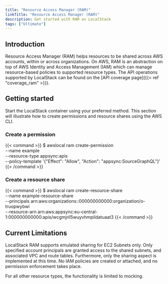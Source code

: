 ```yaml
---
title: "Resource Access Manager (RAM)"
linkTitle: "Resource Access Manager (RAM)"
description: Get started with RAM on LocalStack
tags: ["Ultimate"]
---
```


## Introduction

Resource Access Manager (RAM) helps resources to be shared across AWS accounts, within or across organizations.
On AWS, RAM is an abstraction on top of AWS Identity and Access Management (IAM) which can manage resource-based policies to supported resource types.
The API operations supported by LocalStack can be found on the [API coverage page]({{< ref "coverage_ram" >}}).

## Getting started

Start the LocalStack container using your preferred method.
This section will illustrate how to create permissions and resource shares using the AWS CLI.

### Create a permission

{{< command >}}
$ awslocal ram create-permission \
    --name example \
    --resource-type appsync:apis \
    --policy-template '{"Effect": "Allow", "Action": "appsync:SourceGraphQL"}'
{{< /command >}}

### Create a resource share

{{< command >}}
$ awslocal ram create-resource-share \
    --name example-resource-share \
    --principals arn:aws:organizations::000000000000:organization/o-truopwybwi \
    --resource-arn arn:aws:appsync:eu-central-1:000000000000:apis/wcgmjril5wuyvhmpildatuaat3
{{< /command >}}

## Current Limitations

LocalStack RAM supports emulated sharing for EC2 Subnets only.
Only specified account principals are granted access to the shared subnets, and associated VPC and route tables.
Furthermore, only the sharing aspect is implemented at this time.
No IAM policies are created or attached, and no permission enforcement takes place.

For all other resource types, the functionality is limited to mocking.
